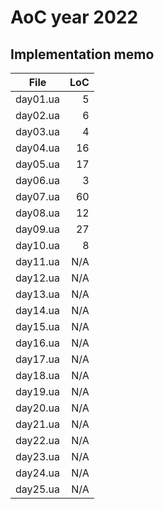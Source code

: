 # AoC year 2022

## Implementation memo

| File             | LoC    |
|------------------|-------:|
|      day01.ua    | 5      |
|      day02.ua    | 6      |
|      day03.ua    | 4      |
|      day04.ua    | 16     |
|      day05.ua    | 17     |
|      day06.ua    | 3      |
|      day07.ua    | 60     |
|      day08.ua    | 12     |
|      day09.ua    | 27     |
|      day10.ua    | 8      |
|      day11.ua    | N/A    |
|      day12.ua    | N/A    |
|      day13.ua    | N/A    |
|      day14.ua    | N/A    |
|      day15.ua    | N/A    |
|      day16.ua    | N/A    |
|      day17.ua    | N/A    |
|      day18.ua    | N/A    |
|      day19.ua    | N/A    |
|      day20.ua    | N/A    |
|      day21.ua    | N/A    |
|      day22.ua    | N/A    |
|      day23.ua    | N/A    |
|      day24.ua    | N/A    |
|      day25.ua    | N/A    |
